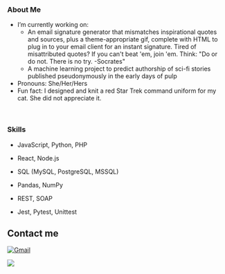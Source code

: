 <h3> About Me </h3>

- I’m currently working on:
  - An email signature generator that mismatches inspirational quotes and sources, plus a theme-appropriate gif, complete with HTML to plug in to your email client for an instant signature. Tired of misattributed quotes? If you can't beat 'em, join 'em. Think: "Do or do not. There is no try. -Socrates"
  - A machine learning project to predict authorship of sci-fi stories published pseudonymously in the early days of pulp 
- Pronouns: She/Her/Hers 
- Fun fact: I designed and knit a red Star Trek command uniform for my cat. She did not appreciate it. 

<br/>

<h3>Skills</h3>

- JavaScript, Python, PHP

- React, Node.js

- SQL (MySQL, PostgreSQL, MSSQL)

- Pandas, NumPy

- REST, SOAP

- Jest, Pytest, Unittest

## Contact me
  
[<img alt="Gmail" src="https://img.shields.io/badge/Gmail-D14836?style=for-the-badge&logo=gmail&logoColor=white">](mailto:christiane.merritt@gmail.com?Subject=Found%20you%20on%20Github!)

[<img src="https://img.shields.io/badge/LinkedIn-0077B5?style=for-the-badge&logo=linkedin&logoColor=white">](https://www.linkedin.com/in/christiane-merritt/) 
  
</p> 
